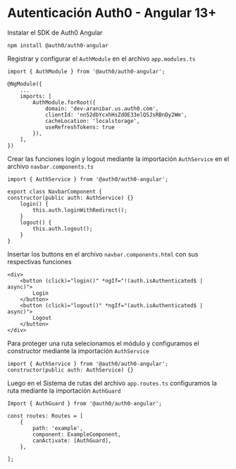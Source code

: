 # Autenticación Auth0 - Angular 13+

Instalar el SDK de Auth0 Angular

    npm install @auth0/auth0-angular

Registrar y configurar el `AuthModule` en el archivo `app.modules.ts`

    import { AuthModule } from '@auth0/auth0-angular';

    @NgModule({
        ...
        imports: [
            AuthModule.forRoot({
                domain: 'dev-aranibar.us.auth0.com',
                clientId: 'nn52dbYcxhHsZdOE33elQSJsRBnDy2Wm',
                cacheLocation: 'localstorage',
                useRefreshTokens: true
            }),
        ],
    })

Crear las funciones login y logout mediante la importación `AuthService` en el archivo `navbar.components.ts`

    import { AuthService } from '@auth0/auth0-angular';

    export class NavbarComponent {
    constructor(public auth: AuthService) {}
        login() {
            this.auth.loginWithRedirect();
        }
        logout() {
            this.auth.logout();
        }
    }

Insertar los buttons en el archivo `navbar.components.html` con sus respectivas funciones

    <div>
        <button (click)="login()" *ngIf="!(auth.isAuthenticated$ | async)">
            Login
        </button>
        <button (click)="logout()" *ngIf="(auth.isAuthenticated$ | async)">
            Logout
        </button>
    </div>

Para proteger una ruta selecionamos el módulo y configuramos el constructor mediante la importación `AuthService`

    import { AuthService } from '@auth0/auth0-angular';
    constructor(public auth: AuthService) {}

Luego en el Sistema de rutas del archivo `app.routes.ts` configuramos la ruta mediante la importación `AuthGuard`

    Import { AuthGuard } from '@auth0/auth0-angular';

    const routes: Routes = [
        {
            path: 'example',
            component: ExampleComponent,
            canActivate: [AuthGuard], 
        },

    ];
